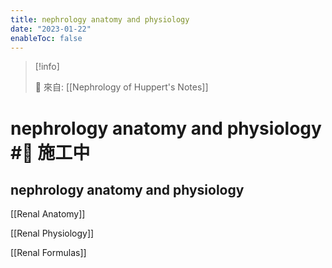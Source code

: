 ```yaml
---
title: nephrology anatomy and physiology
date: "2023-01-22"
enableToc: false
---
```


> [!info]
>
> 🌱 來自: [[Nephrology of Huppert's Notes]]

# nephrology anatomy and physiology #🚧 施工中

## nephrology anatomy and physiology



[[Renal Anatomy]]

[[Renal Physiology]]

[[Renal Formulas]]


